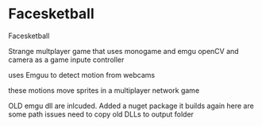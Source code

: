 # Facesketball
Facesketball

Strange multplayer game that uses monogame and emgu openCV and camera as a  game inpute controller 

uses Emguu to detect motion from webcams

these motions move sprites in a multiplayer network game

OLD emgu dll are inlcuded. Added a nuget package it builds again here are some path issues need to copy old DLLs to output folder
